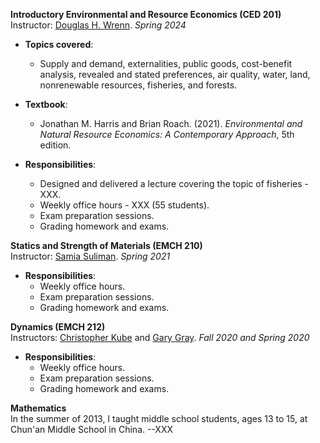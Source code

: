 
**Introductory Environmental and Resource Economics (CED 201)**     
Instructor: [Douglas H. Wrenn](https://aese.psu.edu/directory/dhw121). *Spring 2024*  
    
- **Topics covered**:
  - Supply and demand, externalities, public goods, cost-benefit analysis, revealed and stated preferences, air quality,         water, land, nonrenewable resources, fisheries, and forests.

- **Textbook**:
  - Jonathan M. Harris and Brian Roach. (2021). *Environmental and Natural Resource Economics: A Contemporary Approach*, 5th edition.

- **Responsibilities**:
  - Designed and delivered a lecture covering the topic of fisheries - XXX.
  - Weekly office hours - XXX (55 students).
  - Exam preparation sessions.
  - Grading homework and exams.

**Statics and Strength of Materials (EMCH 210)**     
Instructor: [Samia Suliman](https://www.esm.psu.edu/department/directory-detail-g.aspx?q=SAS178). *Spring 2021*     

- **Responsibilities**:  
  - Weekly office hours.
  - Exam preparation sessions.
  - Grading homework and exams.

**Dynamics (EMCH 212)**   
Instructors: [Christopher Kube](https://www.esm.psu.edu/department/directory-detail-g.aspx?q=cmk6284) and [Gary Gray](https://www.esm.psu.edu/department/directory-detail-g.aspx?q=GLG6). *Fall 2020 and Spring 2020*  

- **Responsibilities**:
  - Weekly office hours.
  - Exam preparation sessions.
  - Grading homework and exams.

**Mathematics**  
In the summer of 2013, I taught middle school students, ages 13 to 15, at Chun'an Middle School in China. --XXX
